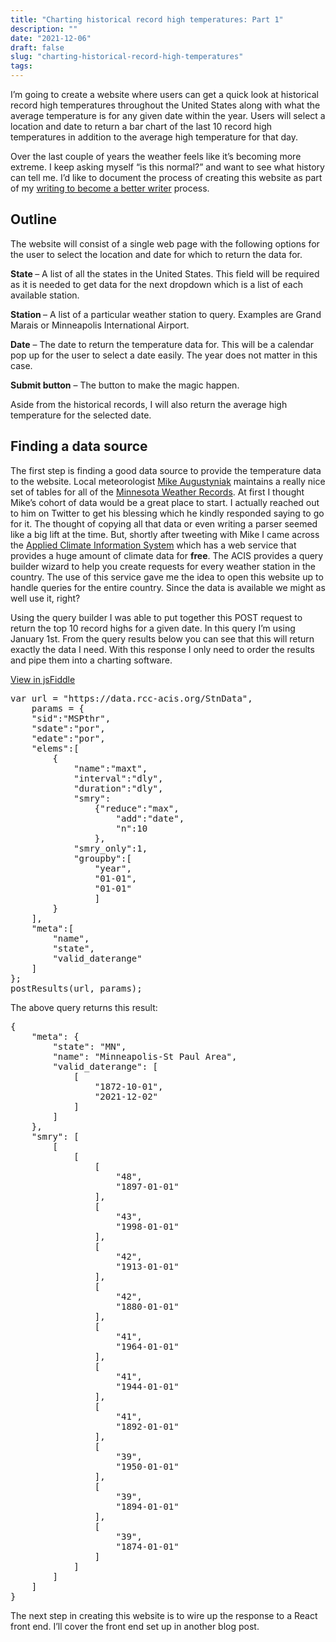 ```yaml
---
title: "Charting historical record high temperatures: Part 1"
description: ""
date: "2021-12-06"
draft: false
slug: "charting-historical-record-high-temperatures"
tags:
---
```


<!--kg-card-begin: html-->
<p>I&#8217;m going to create a website where users can get a quick look at historical record high temperatures throughout the United States along with what the average temperature is for any given date within the year. Users will select a location and date to return a bar chart of the last 10 record high temperatures in addition to the average high temperature for that day.</p>

<p>Over the last couple of years the weather feels like it&#8217;s becoming more extreme. I keep asking myself &#8220;is this normal?&#8221; and want to see what history can tell me. I&#8217;d like to document the process of creating this website as part of my <a href="https://clintmcmahon.com/writing-to-becoming-a-better-writer/" data-type="post" data-id="972">writing to become a better writer</a> process. </p>

<h2>Outline</h2>

<p>The website will consist of a single web page with the following options for the user to select the location and date for which to return the data for.</p>

<p><strong>State </strong>&#8211; A list of all the states in the United States. This field will be required as it is needed to get data for the next dropdown which is a list of each available station.</p>

<p><strong>Station </strong>&#8211; A list of a particular weather station to query. Examples are Grand Marais or Minneapolis International Airport.</p>

<p><strong>Date</strong> &#8211; The date to return the temperature data for. This will be a calendar pop up for the user to select a date easily. The year does not matter in this case.</p>

<p><strong>Submit button</strong> &#8211; The button to make the magic happen.  </p>

<p>Aside from the historical records, I will also return the average high temperature for the selected date.</p>

<h2>Finding a data source</h2>

<p>The first step is finding a good data source to provide the temperature data to the website. Local meteorologist <a href="https://minnesota.cbslocal.com/personality/mike-augustyniak/" target="_blank" rel="noreferrer noopener">Mike Augustyniak</a> maintains a really nice set of tables for all of the <a href="https://minnesota.cbslocal.com/minnesota-weather-records/" target="_blank" rel="noreferrer noopener">Minnesota Weather Records</a>. At first I thought Mike&#8217;s cohort of data would be a great place to start. I actually reached out to him on Twitter to get his blessing which he kindly responded saying to go for it. The thought of copying all that data or even writing a parser seemed like a big lift at the time. But, shortly after tweeting with Mike I came across the <a href="https://www.rcc-acis.org/docs_webservices.html" target="_blank" data-type="URL" data-id="https://www.rcc-acis.org/docs_webservices.html" rel="noreferrer noopener">Applied Climate Information System</a> which has a web service that provides a huge amount of climate data for <strong>free</strong>. The ACIS provides a query builder wizard to help you create requests for every weather station in the country. The use of this service gave me the idea to open this website up to handle queries for the entire country. Since the data is available we might as well use it, right?</p>

<p>Using the query builder I was able to put together this POST request to return the top 10 record highs for a given date. In this query I&#8217;m using January 1st.  From the query results below you can see that this will return exactly the data I need. With this response I only need to order the results and pipe them into a charting software. </p>

<p><a href="http://jsfiddle.net/clintmcmahon/wz1dfxq3/" target="_blank" data-type="URL" data-id="http://jsfiddle.net/clintmcmahon/wz1dfxq3/" rel="noreferrer noopener">View in jsFiddle</a></p>

<pre class="EnlighterJSRAW" data-enlighter-language="js" data-enlighter-theme="" data-enlighter-highlight="" data-enlighter-linenumbers="" data-enlighter-lineoffset="" data-enlighter-title="" data-enlighter-group="">var url = "https://data.rcc-acis.org/StnData",
    params = {
    "sid":"MSPthr",
    "sdate":"por",
    "edate":"por",
    "elems":[
        {
            "name":"maxt",
            "interval":"dly",
            "duration":"dly",
            "smry":
                {"reduce":"max",
                    "add":"date",
                    "n":10
                },
            "smry_only":1,
            "groupby":[
                "year",
                "01-01",
                "01-01"
                ]
        }
    ],
    "meta":[
        "name",
        "state",
        "valid_daterange"
    ]
};
postResults(url, params);</pre>

<p>The above query returns this result:</p>

<pre class="EnlighterJSRAW" data-enlighter-language="json" data-enlighter-theme="" data-enlighter-highlight="" data-enlighter-linenumbers="" data-enlighter-lineoffset="" data-enlighter-title="" data-enlighter-group="">{
    "meta": {
        "state": "MN",
        "name": "Minneapolis-St Paul Area",
        "valid_daterange": [
            [
                "1872-10-01",
                "2021-12-02"
            ]
        ]
    },
    "smry": [
        [
            [
                [
                    "48",
                    "1897-01-01"
                ],
                [
                    "43",
                    "1998-01-01"
                ],
                [
                    "42",
                    "1913-01-01"
                ],
                [
                    "42",
                    "1880-01-01"
                ],
                [
                    "41",
                    "1964-01-01"
                ],
                [
                    "41",
                    "1944-01-01"
                ],
                [
                    "41",
                    "1892-01-01"
                ],
                [
                    "39",
                    "1950-01-01"
                ],
                [
                    "39",
                    "1894-01-01"
                ],
                [
                    "39",
                    "1874-01-01"
                ]
            ]
        ]
    ]
}</pre>

<p>The next step in creating this website is to wire up the response to a React front end. I&#8217;ll cover the front end set up in another blog post.</p>
<!--kg-card-end: html-->
